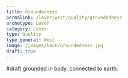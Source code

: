 ```yaml
---
title: Groundedness
permalink: /lover/west/quality/groundedness
archetype: Lover
category: Lover
type: Quality
type_general: West
image: /images/back/groundedness.jpg
draft: true
---
```

#draft grounded in body. connected to earth.
